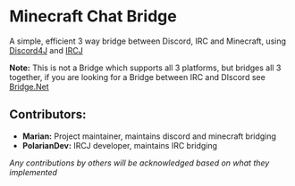 # Minecraft Chat Bridge
A simple, efficient 3 way bridge between Discord, IRC and Minecraft, using 
[Discord4J](https://github.com/Discord4J/Discord4J) and [IRCJ](https://gitlab.com/PolarianDev/ircj) <BR>

**Note:** This is not a Bridge which supports all 3 platforms, but bridges all 3 together, if you
are looking for a Bridge between IRC and DIscord see [Bridge.Net](https://gitlab.com/PolarianDev/bridge.net)

## Contributors:
- **Marian:** Project maintainer, maintains discord and minecraft bridging
- **PolarianDev:** IRCJ developer, maintains IRC bridging

*Any contributions by others will be acknowledged based on what they implemented*
